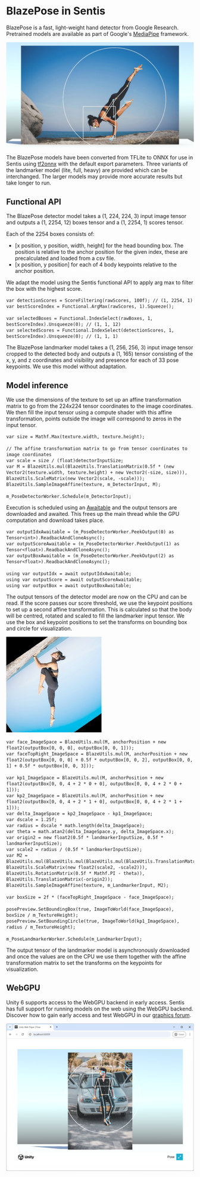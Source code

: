 # BlazePose in Sentis

BlazePose is a fast, light-weight hand detector from Google Research. Pretrained models are available as part of Google's [MediaPipe](https://ai.google.dev/edge/mediapipe/solutions/vision/hand_landmarker) framework.

![](../images/pose.jpg)

The BlazePose models have been converted from TFLite to ONNX for use in Sentis using [tf2onnx](https://github.com/onnx/tensorflow-onnx) with the default export parameters. Three variants of the landmarker model (lite, full, heavy) are provided which can be interchanged. The larger models may provide more accurate results but take longer to run.

## Functional API

The BlazePose detector model takes a (1, 224, 224, 3) input image tensor and outputs a (1, 2254, 12) boxes tensor and a (1, 2254, 1) scores tensor.

Each of the 2254 boxes consists of:
- [x position, y position, width, height] for the head bounding box. The position is relative to the anchor position for the given index, these are precalculated and loaded from a csv file.
- [x position, y position] for each of 4 body keypoints relative to the anchor position.

We adapt the model using the Sentis functional API to apply arg max to filter the box with the highest score.
```
var detectionScores = ScoreFiltering(rawScores, 100f); // (1, 2254, 1)
var bestScoreIndex = Functional.ArgMax(rawScores, 1).Squeeze();

var selectedBoxes = Functional.IndexSelect(rawBoxes, 1, bestScoreIndex).Unsqueeze(0); // (1, 1, 12)
var selectedScores = Functional.IndexSelect(detectionScores, 1, bestScoreIndex).Unsqueeze(0); // (1, 1, 1)
```

The BlazePose landmarker model takes a (1, 256, 256, 3) input image tensor cropped to the detected body and outputs a (1, 165) tensor consisting of the x, y, and z coordinates and visibility and presence for each of 33 pose keypoints. We use this model without adaptation.

## Model inference

We use the dimensions of the texture to set up an affine transformation matrix to go from the 224x224 tensor coordinates to the image coordinates. We then fill the input tensor using a compute shader with this affine transformation, points outside the image will correspond to zeros in the input tensor.
```
var size = Mathf.Max(texture.width, texture.height);

// The affine transformation matrix to go from tensor coordinates to image coordinates
var scale = size / (float)detectorInputSize;
var M = BlazeUtils.mul(BlazeUtils.TranslationMatrix(0.5f * (new Vector2(texture.width, texture.height) + new Vector2(-size, size))), BlazeUtils.ScaleMatrix(new Vector2(scale, -scale)));
BlazeUtils.SampleImageAffine(texture, m_DetectorInput, M);

m_PoseDetectorWorker.Schedule(m_DetectorInput);
```

Execution is scheduled using an [Awaitable](https://docs.unity3d.com/6000.0/Documentation/ScriptReference/Awaitable.html) and the output tensors are downloaded and awaited. This frees up the main thread while the GPU computation and download takes place.
```
var outputIdxAwaitable = (m_PoseDetectorWorker.PeekOutput(0) as Tensor<int>).ReadbackAndCloneAsync();
var outputScoreAwaitable = (m_PoseDetectorWorker.PeekOutput(1) as Tensor<float>).ReadbackAndCloneAsync();
var outputBoxAwaitable = (m_PoseDetectorWorker.PeekOutput(2) as Tensor<float>).ReadbackAndCloneAsync();

using var outputIdx = await outputIdxAwaitable;
using var outputScore = await outputScoreAwaitable;
using var outputBox = await outputBoxAwaitable;
```
The output tensors of the detector model are now on the CPU and can be read. If the score passes our score threshold, we use the keypoint positions to set up a second affine transformation. This is calculated so that the body will be centred, rotated and scaled to fill the landmarker input tensor. We use the box and keypoint positions to set the transforms on bounding box and circle for visualization.

![](../images/pose_landmarker_input.png)
```
var face_ImageSpace = BlazeUtils.mul(M, anchorPosition + new float2(outputBox[0, 0, 0], outputBox[0, 0, 1]));
var faceTopRight_ImageSpace = BlazeUtils.mul(M, anchorPosition + new float2(outputBox[0, 0, 0] + 0.5f * outputBox[0, 0, 2], outputBox[0, 0, 1] + 0.5f * outputBox[0, 0, 3]));

var kp1_ImageSpace = BlazeUtils.mul(M, anchorPosition + new float2(outputBox[0, 0, 4 + 2 * 0 + 0], outputBox[0, 0, 4 + 2 * 0 + 1]));
var kp2_ImageSpace = BlazeUtils.mul(M, anchorPosition + new float2(outputBox[0, 0, 4 + 2 * 1 + 0], outputBox[0, 0, 4 + 2 * 1 + 1]));
var delta_ImageSpace = kp2_ImageSpace - kp1_ImageSpace;
var dscale = 1.25f;
var radius = dscale * math.length(delta_ImageSpace);
var theta = math.atan2(delta_ImageSpace.y, delta_ImageSpace.x);
var origin2 = new float2(0.5f * landmarkerInputSize, 0.5f * landmarkerInputSize);
var scale2 = radius / (0.5f * landmarkerInputSize);
var M2 = BlazeUtils.mul(BlazeUtils.mul(BlazeUtils.mul(BlazeUtils.TranslationMatrix(kp1_ImageSpace), BlazeUtils.ScaleMatrix(new float2(scale2, -scale2))), BlazeUtils.RotationMatrix(0.5f * Mathf.PI - theta)), BlazeUtils.TranslationMatrix(-origin2));
BlazeUtils.SampleImageAffine(texture, m_LandmarkerInput, M2);

var boxSize = 2f * (faceTopRight_ImageSpace - face_ImageSpace);

posePreview.SetBoundingBox(true, ImageToWorld(face_ImageSpace), boxSize / m_TextureHeight);
posePreview.SetBoundingCircle(true, ImageToWorld(kp1_ImageSpace), radius / m_TextureHeight);

m_PoseLandmarkerWorker.Schedule(m_LandmarkerInput);
```
The output tensor of the landmarker model is asynchronously downloaded and once the values are on the CPU we use them together with the affine transformation matrix to set the transforms on the keypoints for visualization.

## WebGPU
Unity 6 supports access to the WebGPU backend in early access. Sentis has full support for running models on the web using the WebGPU backend. Discover how to gain early access and test WebGPU in our [graphics forum](https://discussions.unity.com/t/early-access-to-the-new-webgpu-backend-in-unity-2023-3/933493).

![](../images/pose_webgpu.png)